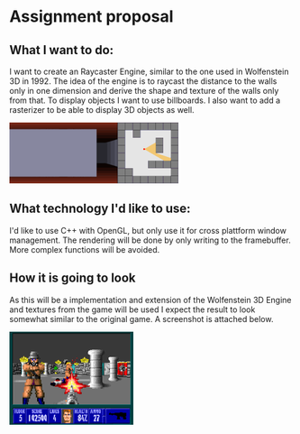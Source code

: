 # Assignment proposal
## What I want to do:

I want to create an Raycaster Engine, similar to the one used in 
Wolfenstein 3D in 1992. The idea of the engine is to raycast the
distance to the walls only in one dimension and derive the shape
and texture of the walls only from that. To display objects I 
want to use billboards. I also want to add a rasterizer to be 
able to display 3D objects as well.

![](img/Simple_raycasting_with_fisheye_correction.gif)

## What technology I'd like to use:

I'd like to use C++ with OpenGL, but only use it for
cross plattform window management. The rendering will be done
by only writing to the framebuffer. More complex functions will be
avoided. 

## How it is going to look

As this will be a implementation and extension of the Wolfenstein
3D Engine and textures from the game will be used I expect the result
to look somewhat similar to the original game. A screenshot is attached below.

![](img/Wolf3d_pc.png)
